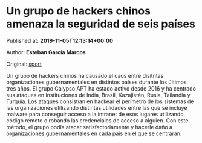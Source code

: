 
# Un grupo de hackers chinos amenaza la seguridad de seis países

Published at: **2019-11-05T12:13:14+00:00**

Author: **Esteban García Marcos**

Original: [sport](https://www.sport.es/es/noticias/tecnologia/grupo-hackers-chinos-amenaza-seguridad-seis-paises-7715125)

Un grupo de hackers chinos ha causado el caos entre disitntas organizaciones gubernamentales en distintos países durante los últimos tres años. El grupo Calypso APT ha estado activo desde 2016 y ha centrado sus ataques en instituciones de India, Brasil, Kazajistán, Rusia, Tailandia y Turquía.
Los ataques consistían en hackear el perímetro de los sistemas de las organizaciones utilizando distintas utilidades entre las que se incluye malware para conseguir acceso a la intranet de esos lugares utilizando código remoto o robando las credenciales de acceso a alguien. Con este método, el grupo podía atacar satisfactoriamente y hacerle daño a organizaciones gubernamentales en cada país en el que se centraran.
